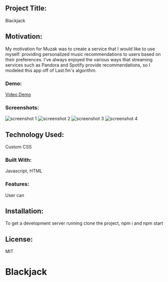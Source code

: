 ## Project Title:

Blackjack

## Motivation:

My motivation for Muzak was to create a service that I would like to use myself: providing personalized music recommendations to users based on their preferences. I've always enjoyed the various ways that streaming services such as Pandora and Spotify provide recommendations, so I modeled this app off of Last.fm's algorithm.

### Demo:

[Video Demo](https://www.youtube.com/watch?v=pfCrdJk5NCU&feature=youtu.be)

### Screenshots:

<img alt="screenshot 1" src="https://user-images.githubusercontent.com/39580513/53047840-54c24280-3461-11e9-8b30-f5d4bb03ebc6.png">
<img alt="screenshot 2" src="https://user-images.githubusercontent.com/39580513/53048913-ddda7900-3463-11e9-89cf-84c4ab161cd2.png">
<img alt="screenshot 3" src="https://user-images.githubusercontent.com/39580513/53048944-f6e32a00-3463-11e9-8f6d-18c49c59d93e.png">
<img alt="screenshot 4" src="https://user-images.githubusercontent.com/39580513/53048979-06627300-3464-11e9-9f0f-b2bf09d3264c.png">

## Technology Used:

Custom CSS

### Built With:

Javascript, HTML

### Features:

User can 

## Installation:

To get a development server running clone the project, npm i and npm start

## License:

MIT

# Blackjack

